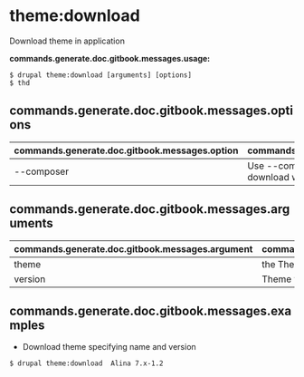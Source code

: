 # theme:download
Download theme in application

**commands.generate.doc.gitbook.messages.usage:**
```
$ drupal theme:download [arguments] [options]
$ thd  
```

## commands.generate.doc.gitbook.messages.options
commands.generate.doc.gitbook.messages.option | commands.generate.doc.gitbook.messages.details
-------|-------------
--composer | Use --composer option for manage the theme download with Composer

## commands.generate.doc.gitbook.messages.arguments
commands.generate.doc.gitbook.messages.argument | commands.generate.doc.gitbook.messages.details
---------|-------------
theme | the Theme name
version | Theme version i.e 1.x-dev

## commands.generate.doc.gitbook.messages.examples
* Download theme specifying name and version
```
$ drupal theme:download  Alina 7.x-1.2

```
